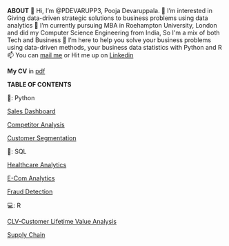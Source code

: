 **ABOUT**
👋 Hi, I’m @PDEVARUPP3, Pooja Devaruppala. 
👀 I’m interested in Giving data-driven strategic solutions to business problems using data analytics 
🌱 I’m currently pursuing MBA in Roehampton University, London and did my Computer Science Engineering from India, So I'm a mix of both Tech and Business 
💞️ I’m here to help you solve your business problems using data-driven methods, your business data statistics with Python and R 
📫 You can [mail me](devaruppalapriya@gmail.com) or Hit me up on [Linkedin](https://www.linkedin.com/in/pooja-devaruppala-b13532)

**My CV** in [pdf](https://github.com/PDEVARUPP3/PDEVARUPP3/blob/main/pooja_cv_new-github.pdf)

**TABLE OF CONTENTS**

🐍: Python 

[Sales Dashboard](https://github.com/PDEVARUPP3/Data-analysis-Portfolio/blob/main/Sales%20Dashboard)

[Competitor Analysis](https://github.com/PDEVARUPP3/PDEVARUPP3/blob/main/Competitor%20analysis)

[Customer Segmentation](https://github.com/PDEVARUPP3/PDEVARUPP3/blob/main/CustomerSegmentationUsingClustering.py)


💾: SQL 

[Healthcare Analytics](https://github.com/PDEVARUPP3/PDEVARUPP3/blob/main/HealthcareAnalysisSQL.sql)

[E-Com Analytics](https://github.com/PDEVARUPP3/PDEVARUPP3/blob/main/ECom%20Analysis%20SQL%20Script.sql)

[Fraud Detection](https://github.com/PDEVARUPP3/PDEVARUPP3/blob/main/Fraud%20Detection%20SQL%20Code.sql)


💻: R

[CLV-Customer Lifetime Value Analysis](https://github.com/PDEVARUPP3/PDEVARUPP3/blob/main/main.r)

[Supply Chain](https://github.com/PDEVARUPP3/PDEVARUPP3/blob/main/SupplyChainR)




